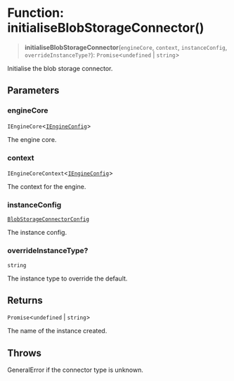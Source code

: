 # Function: initialiseBlobStorageConnector()

> **initialiseBlobStorageConnector**(`engineCore`, `context`, `instanceConfig`, `overrideInstanceType?`): `Promise`\<`undefined` \| `string`\>

Initialise the blob storage connector.

## Parameters

### engineCore

`IEngineCore`\<[`IEngineConfig`](../interfaces/IEngineConfig.md)\>

The engine core.

### context

`IEngineCoreContext`\<[`IEngineConfig`](../interfaces/IEngineConfig.md)\>

The context for the engine.

### instanceConfig

[`BlobStorageConnectorConfig`](../type-aliases/BlobStorageConnectorConfig.md)

The instance config.

### overrideInstanceType?

`string`

The instance type to override the default.

## Returns

`Promise`\<`undefined` \| `string`\>

The name of the instance created.

## Throws

GeneralError if the connector type is unknown.
